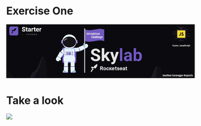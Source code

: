 # Exercise One
![](https://github.com/jonathan-acquesta/SkyLab-RocketSeat/blob/master/Javascript%20Course/Introdution%20Challenge/Exercise%20One/Banner.jpg)

# Take a look
![](https://github.com/jonathan-acquesta/SkyLab-RocketSeat/blob/master/Javascript%20Course/Introdution%20Challenge/Exercise%20One/Record.gif)
